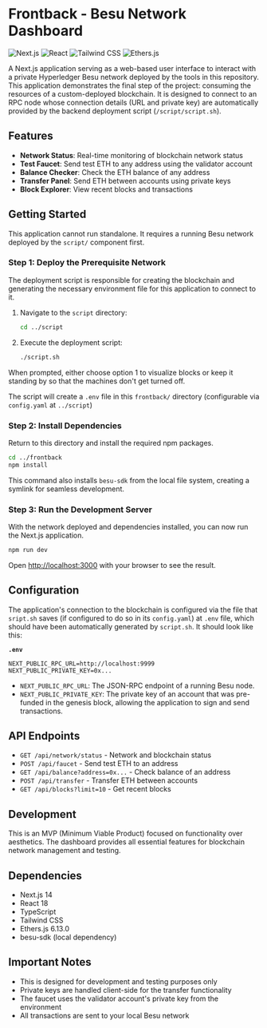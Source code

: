 # Frontback - Besu Network Dashboard

![Next.js](https://img.shields.io/badge/Next.js-000000?style=for-the-badge&logo=next.js&logoColor=white)
![React](https://img.shields.io/badge/React-20232A?style=for-the-badge&logo=react&logoColor=61DAFB)
![Tailwind CSS](https://img.shields.io/badge/Tailwind_CSS-38B2AC?style=for-the-badge&logo=tailwind-css&logoColor=white)
![Ethers.js](https://img.shields.io/badge/Ethers.js-2535A4?style=for-the-badge&logo=ethereum&logoColor=white)

A Next.js application serving as a web-based user interface to interact with a private Hyperledger Besu network deployed by the tools in this repository. This application demonstrates the final step of the project: consuming the resources of a custom-deployed blockchain. It is designed to connect to an RPC node whose connection details (URL and private key) are automatically provided by the backend deployment script (`/script/script.sh`).

## Features

- **Network Status**: Real-time monitoring of blockchain network status
- **Test Faucet**: Send test ETH to any address using the validator account
- **Balance Checker**: Check the ETH balance of any address
- **Transfer Panel**: Send ETH between accounts using private keys
- **Block Explorer**: View recent blocks and transactions

## Getting Started

This application cannot run standalone. It requires a running Besu network deployed by the `script/` component first.

### **Step 1: Deploy the Prerequisite Network**

The deployment script is responsible for creating the blockchain and generating the necessary environment file for this application to connect to it.

1.  Navigate to the `script` directory:
    ```bash
    cd ../script
    ```

2.  Execute the deployment script:
    ```bash
    ./script.sh
    ```

   When prompted, either choose option 1 to visualize blocks or keep it standing by so that the machines don't get turned off.

The script will create a `.env` file in this `frontback/` directory (configurable via `config.yaml` at `../script`)


### **Step 2: Install Dependencies**

Return to this directory and install the required npm packages.

```bash
cd ../frontback
npm install
```
This command also installs `besu-sdk` from the local file system, creating a symlink for seamless development.

### **Step 3: Run the Development Server**

With the network deployed and dependencies installed, you can now run the Next.js application.

```bash
npm run dev
```

Open [http://localhost:3000](http://localhost:3000) with your browser to see the result.

## Configuration

The application's connection to the blockchain is configured via the file that `sript.sh` saves (if configured to do so in its `config.yaml`) at `.env` file, which should have been automatically generated by `script.sh`. It should look like this:

**`.env`**
```
NEXT_PUBLIC_RPC_URL=http://localhost:9999
NEXT_PUBLIC_PRIVATE_KEY=0x...
```
-   `NEXT_PUBLIC_RPC_URL`: The JSON-RPC endpoint of a running Besu node.
-   `NEXT_PUBLIC_PRIVATE_KEY`: The private key of an account that was pre-funded in the genesis block, allowing the application to sign and send transactions.


## API Endpoints

- `GET /api/network/status` - Network and blockchain status
- `POST /api/faucet` - Send test ETH to an address
- `GET /api/balance?address=0x...` - Check balance of an address
- `POST /api/transfer` - Transfer ETH between accounts
- `GET /api/blocks?limit=10` - Get recent blocks


## Development

This is an MVP (Minimum Viable Product) focused on functionality over aesthetics. The dashboard provides all essential features for blockchain network management and testing.

## Dependencies

- Next.js 14
- React 18
- TypeScript
- Tailwind CSS
- Ethers.js 6.13.0
- besu-sdk (local dependency)

## Important Notes

- This is designed for development and testing purposes only
- Private keys are handled client-side for the transfer functionality
- The faucet uses the validator account's private key from the environment
- All transactions are sent to your local Besu network
